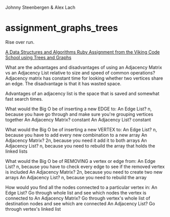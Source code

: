 Johnny Steenbergen & Alex Lach
# assignment_graphs_trees
Rise over run.

[A Data Structures and Algorithms Ruby Assignment from the Viking Code School using Trees and Graphs](http://www.vikingcodeschool.com)


What are the advantages and disadvantages of using an Adjacency Matrix vs an Adjacency List relative to size and speed of common operations? Adjacency matrix has constant time for looking whether two vertices share an edge. The disadvantage is that it has wasted space. 

Advantages of an adjacency list is the space that is saved and somewhat fast search times.


What would the Big O be of inserting a new EDGE to:
An Edge List? n, because you have go through and make sure you're grouping vertices together
An Adjacency Matrix? constant
An Adjacency List? constant

What would the Big O be of inserting a new VERTEX to:
An Edge List? n, because you have to add every new combination to a new array
An Adjacency Matrix? 2n, because you need it add it to both arrays
An Adjacency List? n, because you need to rebuild the array that holds the linked lists

What would the Big O be of REMOVING a vertex or edge from:
An Edge List? n, because you have to check every edge to see if the removed vertex is included
An Adjacency Matrix? 2n, because you need to create two new arrays 
An Adjacency List? n, because you need to rebuild the array

How would you find all the nodes connected to a particular vertex in:
An Edge List? Go through whole list and see which nodes the vertex is connected to
An Adjacency Matrix? Go through vertex's whole list of destination nodes and see which are connected
An Adjacency List? Go through vertex's linked list